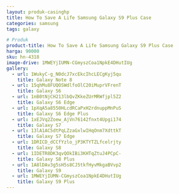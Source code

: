 ```yaml
---
layout: produk-casinghp
title: How To Save A Life Samsung Galaxy S9 Plus Case
categories: samsung
tags: galaxy

# Produk
product-title: How To Save A Life Samsung Galaxy S9 Plus Case
harga: 90000
sku: hn-4318
image-drive: 1MWEYjIUMN-CGmyszCoa1NpkE4DHutIUg
gallery:
  - url: 1WukyC-g_N0dcJ7xcEkcIhcLECgKyj5qu
    title: Galaxy Note 8
  - url: 15qhMu8FUQOSWdlfoOlC20iMuprVFrenT
    title: Galaxy S6
  - url: 1nB0tNjCH213lbQvZKkeZUrMRWfjpl5Z2
    title: Galaxy S6 Edge
  - url: 1pXqA5a8550HLcdRCaPxH2rdnuppMnPuS
    title: Galaxy S6 Edge Plus
  - url: 1xEJVq2Zoew_AjVn76142fnxt4Upgi174
    title: Galaxy S7
  - url: 13lA1AC5dtPqLZzaGxlwIHqOnm7XdttkT
    title: Galaxy S7 Edge
  - url: 1DRICD_dCCfYzlo_jP3KTYTZLfcelrjty
    title: Galaxy S8
  - url: 1IDETR8DK3qvQOkIBi3KHTqZtuJ4PCpC-
    title: Galaxy S8 Plus
  - url: 1A8lDAv3g5sH5s8CJ5tkfHyvMkgaBVvp2
    title: Galaxy S9
  - url: 1MWEYjIUMN-CGmyszCoa1NpkE4DHutIUg
    title: Galaxy S9 Plus
---
```

